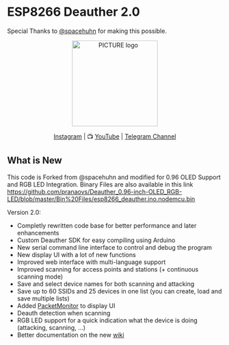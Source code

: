 # ESP8266 Deauther 2.0

Special Thanks to <a href="https://github.com/spacehuhn">@spacehuhn</a> for making this possible.

<p align="center"><img alt="PICTURE logo" src="https://raw.githubusercontent.com/wiki/spacehuhn/esp8266_deauther/img/deauther_logo.png" width="200"></p>

<p align="center">
 <a href="https://instagram.com/capstv.yt">Instagram</a>
| 📺 <a href="https://www.youtube.com/capstv">YouTube</a>
|  <a href="https://t.me/caps_tv">Telegram Channel</a>
<br>

## What is New

This code is Forked from @spacehuhn and modified for 0.96 OLED Support and RGB LED Integration.
Binary Files are also available in this link https://github.com/pranaovs/Deauther_0.96-inch-OLED_RGB-LED/blob/master/Bin%20Files/esp8266_deauther.ino.nodemcu.bin

Version 2.0:
- Completly rewritten code base for better performance and later enhancements
- Custom Deauther SDK for easy compiling using Arduino
- New serial command line interface to control and debug the program
- New display UI with a lot of new functions
- Improved web interface with multi-language support
- Improved scanning for access points and stations (+ continuous scanning mode)
- Save and select device names for both scanning and attacking
- Save up to 60 SSIDs and 25 devices in one list (you can create, load and save multiple lists)
- Added [PacketMonitor](https://github.com/spacehuhn/PacketMonitor) to display UI
- Deauth detection when scanning
- RGB LED support for a quick indication what the device is doing (attacking, scanning, ...)
- Better documentation on the new [wiki](https://github.com/spacehuhn/esp8266_deauther/wiki)